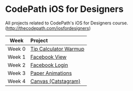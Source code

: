 CodePath iOS for Designers
==========================

All projects related to CodePath's iOS for Designers course. (http://thecodepath.com/iosfordesigners)


| Week                | Project            |
| ------------------- |:-------------------|
| Week 0   | [Tip Calculator Warmup](https://github.com/jthiller/CodePath-iOS-for-Designers/tree/master/Project%200%20-%20Tip%20Calculator) |
| Week 1   | [Facebook View](https://github.com/jthiller/CodePath-iOS-for-Designers/tree/master/Project%201%20-%20Facebook%20View) |
| Week 2   | [Facebook Login](https://github.com/jthiller/CodePath-iOS-for-Designers/tree/master/Project%202%20-%20Facebook%20Login) |
| Week 3   | [Paper Animations](https://github.com/jthiller/CodePath-iOS-for-Designers/tree/master/Project%203%20-%20Paper%20Animations) |
| Week 4   | [Canvas (Catstagram)](https://github.com/jthiller/CodePath-iOS-for-Designers/tree/master/Project%204%20-%20Canvas) |
